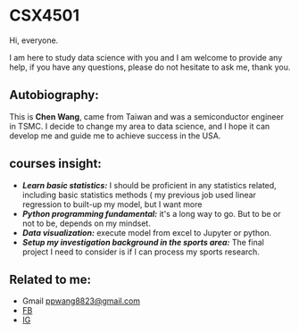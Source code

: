 # CSX4501


Hi, everyone.

I am here to study data science with you and I am welcome to provide any help, if you have any questions, please do not hesitate to ask me, thank you. 


## Autobiography:
This is **Chen Wang**, came from Taiwan and was a semiconductor engineer in TSMC. I decide to change my area to data science, and I hope it can develop me and guide me to achieve success in the USA.


## courses insight:

* ***Learn basic statistics:*** I should be proficient in any statistics related, including basic statistics methods ( my previous job used linear regression to built-up my model, but I want more
* ***Python programming fundamental:*** it's a long way to go. But to be or not to be, depends on my mindset.
* ***Data visualization:*** execute model from excel to Jupyter or python.
* ***Setup my investigation background in the sports area:*** The final project I need to consider is if I can process my sports research.



## Related to me:

- Gmail ppwang8823@gmail.com
- [FB]( https://www.facebook.com/ppwang.ollill)
- [IG]( https://www.instagram.com/ppwangollill/)
